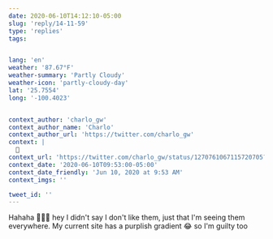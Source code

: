 ```yaml
---
date: 2020-06-10T14:12:10-05:00
slug: 'reply/14-11-59'
type: 'replies'
tags:


lang: 'en'
weather: '87.67°F'
weather-summary: 'Partly Cloudy'
weather-icon: 'partly-cloudy-day'
lat: '25.7554'
long: '-100.4023'


context_author: 'charlo_gw'
context_author_name: 'Charlo'
context_author_url: 'https://twitter.com/charlo_gw'
context: |
  😬
context_url: 'https://twitter.com/charlo_gw/status/1270761067115720705?s=12'
context_date: '2020-06-10T09:53:00-05:00'
context_date_friendly: 'Jun 10, 2020 at 9:53 AM'
context_imgs: ''

tweet_id: ''
---
```

Hahaha ✋🏼😅 hey I didn't say I don't like them, just that I'm seeing them everywhere. My current site has a purplish gradient 😂 so I'm guilty too